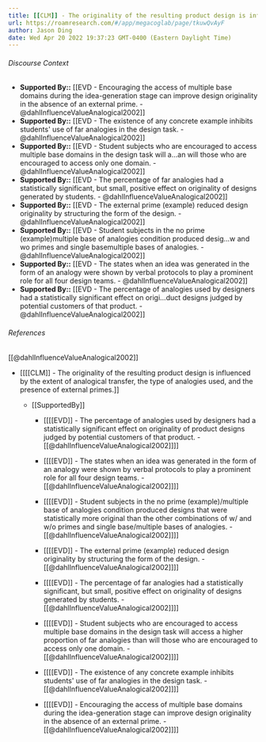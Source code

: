 ```yaml
---
title: [[CLM]] - The originality of the resulting product design is influenced by the extent of analogical transfer, the type of analogies used, and the presence of external primes.
url: https://roamresearch.com/#/app/megacoglab/page/tkuwQvAyF
author: Jason Ding
date: Wed Apr 20 2022 19:37:23 GMT-0400 (Eastern Daylight Time)
---
```




###### Discourse Context

- **Supported By::** [[EVD - Encouraging the access of multiple base domains during the idea-generation stage can improve design originality in the absence of an external prime. - @dahlInfluenceValueAnalogical2002]]
- **Supported By::** [[EVD - The existence of any concrete example inhibits students' use of far analogies in the design task. - @dahlInfluenceValueAnalogical2002]]
- **Supported By::** [[EVD - Student subjects who are encouraged to access multiple base domains in the design task will a...an will those who are encouraged to access only one domain. - @dahlInfluenceValueAnalogical2002]]
- **Supported By::** [[EVD - The percentage of far analogies had a statistically significant, but small, positive effect on originality of designs generated by students. - @dahlInfluenceValueAnalogical2002]]
- **Supported By::** [[EVD - The external prime (example) reduced design originality by structuring the form of the design. - @dahlInfluenceValueAnalogical2002]]
- **Supported By::** [[EVD - Student subjects in the no prime (example)multiple base of analogies condition produced desig...w and wo primes and single basemultiple bases of analogies. - @dahlInfluenceValueAnalogical2002]]
- **Supported By::** [[EVD - The states when an idea was generated in the form of an analogy were shown by verbal protocols to play a prominent role for all four design teams. - @dahlInfluenceValueAnalogical2002]]
- **Supported By::** [[EVD - The percentage of analogies used by designers had a statistically significant effect on origi...duct designs judged by potential customers of that product. - @dahlInfluenceValueAnalogical2002]]

###### References

[[@dahlInfluenceValueAnalogical2002]]

- [[[[CLM]] - The originality of the resulting product design is influenced by the extent of analogical transfer, the type of analogies used, and the presence of external primes.]]

    - [[SupportedBy]]

        - [[[[EVD]] - The percentage of analogies used by designers had a statistically significant effect on originality of product designs judged by potential customers of that product. - [[@dahlInfluenceValueAnalogical2002]]]]

        - [[[[EVD]] - The states when an idea was generated in the form of an analogy were shown by verbal protocols to play a prominent role for all four design teams. - [[@dahlInfluenceValueAnalogical2002]]]]

        - [[[[EVD]] - Student subjects in the no prime (example)/multiple base of analogies condition produced designs that were statistically more original than the other combinations of w/ and w/o primes and single base/multiple bases of analogies. - [[@dahlInfluenceValueAnalogical2002]]]]

        - [[[[EVD]] - The external prime (example) reduced design originality by structuring the form of the design. - [[@dahlInfluenceValueAnalogical2002]]]]

        - [[[[EVD]] - The percentage of far analogies had a statistically significant, but small, positive effect on originality of designs generated by students. - [[@dahlInfluenceValueAnalogical2002]]]]

        - [[[[EVD]] - Student subjects who are encouraged to access multiple base domains in the design task will access a higher proportion of far analogies than will those who are encouraged to access only one domain. - [[@dahlInfluenceValueAnalogical2002]]]]

        - [[[[EVD]] - The existence of any concrete example inhibits students' use of far analogies in the design task. - [[@dahlInfluenceValueAnalogical2002]]]]

        - [[[[EVD]] - Encouraging the access of multiple base domains during the idea-generation stage can improve design originality in the absence of an external prime. - [[@dahlInfluenceValueAnalogical2002]]]]
